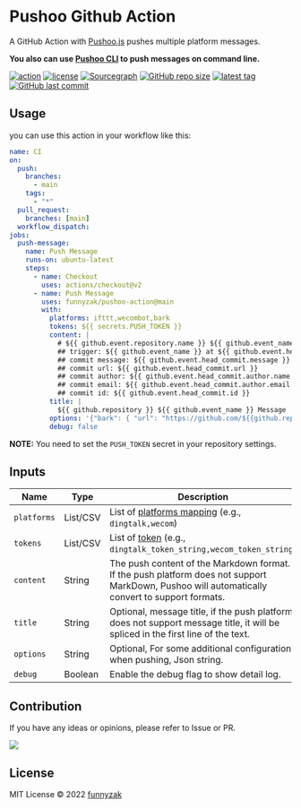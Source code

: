# Pushoo Github Action

A GitHub Action with [Pushoo.js](https://github.com/imaegoo/pushoo) pushes multiple platform messages.

**You also can use [Pushoo CLI](https://github.com/funnyzak/pushoo-cli) to push messages on command line.**

[![action][ci-image]][ci-url]
[![license][license-image]][repository-url]
[![Sourcegraph][sg-image]][sg-url]
[![GitHub repo size][repo-size-image]][repository-url]
[![latest tag][tag-image]][rle-url]
[![GitHub last commit][last-commit-image]][repository-url]

[license-image]: https://img.shields.io/github/license/funnyzak/pushoo-action.svg?style=flat-square
[repository-url]: https://github.com/funnyzak/pushoo-action
[repo-size-image]: https://img.shields.io/github/repo-size/funnyzak/pushoo-action
[down-latest-image]: https://img.shields.io/github/downloads/funnyzak/pushoo-action/latest/total.svg
[down-total-image]: https://img.shields.io/github/downloads/funnyzak/pushoo-action/total.svg
[commit-activity-image]: https://img.shields.io/github/commit-activity/m/funnyzak/pushoo-action?style=flat-square
[last-commit-image]: https://img.shields.io/github/last-commit/funnyzak/pushoo-action?style=flat-square
[license-image]: https://img.shields.io/github/license/funnyzak/pushoo-action.svg?style=flat-square
[repository-url]: https://github.com/funnyzak/pushoo-action
[rle-url]: https://github.com/funnyzak/pushoo-action/releases/latest
[rle-all-url]: https://github.com/funnyzak/pushoo-action/releases
[ci-image]: https://img.shields.io/github/actions/workflow/status/funnyzak/pushoo-cli/ci.yml?branch=main
[ci-url]: https://github.com/funnyzak/pushoo-action/actions
[rle-image]:  https://github.com/funnyzak/pushoo-action/actions/workflows/ci.yml/badge.svg
[sg-image]: https://img.shields.io/badge/view%20on-Sourcegraph-brightgreen.svg?style=flat-square
[sg-url]: https://sourcegraph.com/github.com/funnyzak/pushoo-action
[tag-image]: https://img.shields.io/github/v/tag/funnyzak/pushoo-action

## Usage

you can use this action in your workflow like this:

```yml
name: CI
on:
  push:
    branches:
      - main
    tags:
      - "*"
  pull_request:
    branches: [main]
  workflow_dispatch:
jobs:
  push-message:
    name: Push Message
    runs-on: ubuntu-latest
    steps:
      - name: Checkout
        uses: actions/checkout@v2
      - name: Push Message
        uses: funnyzak/pushoo-action@main
        with:
          platforms: ifttt,wecombot,bark
          tokens: ${{ secrets.PUSH_TOKEN }}
          content: |
            # ${{ github.event.repository.name }} ${{ github.event_name }} Message
            ## trigger: ${{ github.event_name }} at ${{ github.event.head_commit.timestamp }}
            ## commit message: ${{ github.event.head_commit.message }}
            ## commit url: ${{ github.event.head_commit.url }}
            ## commit author: ${{ github.event.head_commit.author.name }}
            ## commit email: ${{ github.event.head_commit.author.email }}
            ## commit id: ${{ github.event.head_commit.id }}
          title: |
            ${{ github.repository }} ${{ github.event_name }} Message
          options: '{"bark": { "url": "https://github.com/${{github.repository}}" }}'
          debug: false

```

**NOTE:** You need to set the `PUSH_TOKEN` secret in your repository settings.

## Inputs

| Name               | Type     | Description                                                                                                                                                                        |
|--------------------|----------|------------------------------------------------------------------------------------------------------------------------------------------------------------------------------------|
| `platforms`        | List/CSV | List of [platforms mapping](https://github.com/imaegoo/pushoo) (e.g., `dingtalk,wecom`)       |
| `tokens`            | List/CSV | List of [token](https://github.com/imaegoo/pushoo) (e.g., `dingtalk_token_string,wecom_token_string`)                 |
| `content`          | String   | The push content of the Markdown format. If the push platform does not support MarkDown, Pushoo will automatically convert to support formats.                                                                                       |
| `title`    | String   | Optional, message title, if the push platform does not support message title, it will be spliced in the first line of the text.              |
| `options`          | String   | Optional, For some additional configuration when pushing, Json string.  |
| `debug`             | Boolean   | Enable the debug flag to show detail log. |             

## Contribution

If you have any ideas or opinions, please refer to Issue or PR.

<a href="https://github.com/funnyzak/pushoo-action/graphs/contributors">
  <img src="https://contrib.rocks/image?repo=funnyzak/pushoo-action" />
</a>

## License

MIT License © 2022 [funnyzak](https://github.com/funnyzak)
